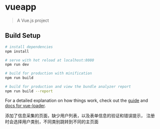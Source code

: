 # vueapp

> A Vue.js project

## Build Setup

``` bash
# install dependencies
npm install

# serve with hot reload at localhost:8080
npm run dev

# build for production with minification
npm run build

# build for production and view the bundle analyzer report
npm run build --report
```

For a detailed explanation on how things work, check out the [guide](http://vuejs-templates.github.io/webpack/) and [docs for vue-loader](http://vuejs.github.io/vue-loader).


添加了信息采集的页面，缺少用户列表，以及表单信息的验证和错误提示，
注册时会选择用户类别，不同类别跳转到不同的主页面
